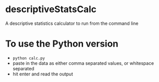 # descriptiveStatsCalc
A descriptive statistics calculator to run from the command line

# To use the Python version
- `python calc.py`
- paste in the data as either comma separated values, or whitespace separated
- hit enter and read the output
